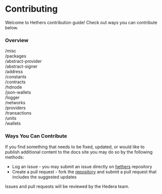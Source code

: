 # Contributing

Welcome to Hethers contribution guide! Check out ways you can contribute below.

### Overview

/misc\
/packages\
&#x20;       /abstract-provider\
&#x20;       /abstract-signer\
&#x20;       /address\
&#x20;       /constants\
&#x20;       /contracts\
&#x20;       /hdnode\
&#x20;       /json-wallets\
&#x20;       /logger\
&#x20;       /networks\
&#x20;       /providers\
&#x20;       /transactions\
&#x20;       /units\
&#x20;       /wallets

### Ways You Can Contribute

If you find something that needs to be fixed, updated, or would like to publish additional content to the docs site you may do so by the following methods:

* Log an issue - you may submit an issue directly on [hethers](https://github.com/hashgraph/hethers.js) repository
* Create a pull request - fork the [repository](https://github.com/hashgraph/hethers.js) and submit a pull request that includes the suggested updates&#x20;

Issues and pull requests will be reviewed by the Hedera team.&#x20;

